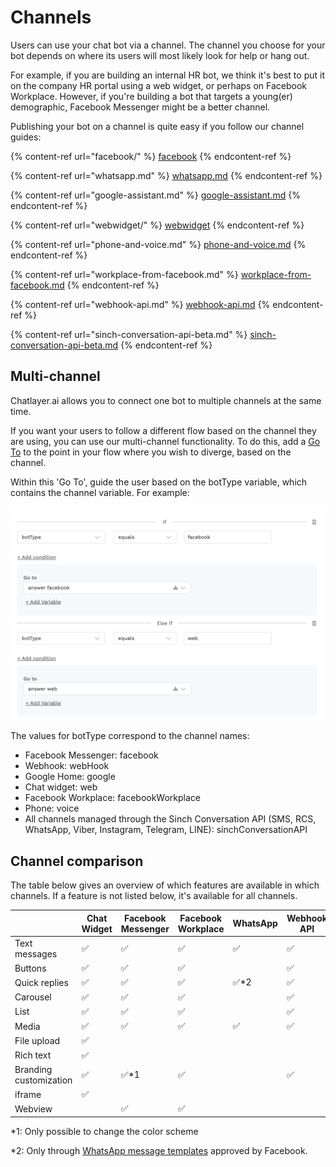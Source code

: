 # Channels

Users can use your chat bot via a channel. The channel you choose for your bot depends on where its users will most likely look for help or hang out.

For example, if you are building an internal HR bot, we think it's best to put it on the company HR portal using a web widget, or perhaps on Facebook Workplace. However, if you're building a bot that targets a young(er) demographic, Facebook Messenger might be a better channel.

Publishing your bot on a channel is quite easy if you follow our channel guides:

{% content-ref url="facebook/" %}
[facebook](facebook/)
{% endcontent-ref %}

{% content-ref url="whatsapp.md" %}
[whatsapp.md](whatsapp.md)
{% endcontent-ref %}

{% content-ref url="google-assistant.md" %}
[google-assistant.md](google-assistant.md)
{% endcontent-ref %}

{% content-ref url="webwidget/" %}
[webwidget](webwidget/)
{% endcontent-ref %}

{% content-ref url="phone-and-voice.md" %}
[phone-and-voice.md](phone-and-voice.md)
{% endcontent-ref %}

{% content-ref url="workplace-from-facebook.md" %}
[workplace-from-facebook.md](workplace-from-facebook.md)
{% endcontent-ref %}

{% content-ref url="webhook-api.md" %}
[webhook-api.md](webhook-api.md)
{% endcontent-ref %}

{% content-ref url="sinch-conversation-api-beta.md" %}
[sinch-conversation-api-beta.md](sinch-conversation-api-beta.md)
{% endcontent-ref %}

## Multi-channel

Chatlayer.ai allows you to connect one bot to multiple channels at the same time.

If you want your users to follow a different flow based on the channel they are using, you can use our multi-channel functionality. To do this, add a [Go To](../bot-answers/dialog-state/plugins.md) to the point in your flow where you wish to diverge, based on the channel.

Within this 'Go To', guide the user based on the botType variable, which contains the channel variable. For example:

![](<../.gitbook/assets/image (24).png>)

The values for botType correspond to the channel names:

* Facebook Messenger: facebook
* Webhook: webHook
* Google Home: google
* Chat widget: web
* Facebook Workplace: facebookWorkplace
* Phone: voice
* All channels managed through the Sinch Conversation API (SMS, RCS, WhatsApp, Viber, Instagram, Telegram, LINE): sinchConversationAPI

## Channel comparison

The table below gives an overview of which features are available in which channels. If a feature is not listed below, it's available for all channels.

|                        | Chat Widget | Facebook Messenger | Facebook Workplace | WhatsApp | Webhook  API | Zendesk |
| ---------------------- | ----------- | ------------------ | ------------------ | -------- | ------------ | ------- |
| Text messages          | ✅           | ✅                  | ✅                  | ✅        | ✅            | ✅       |
| Buttons                | ✅           | ✅                  | ✅                  |          | ✅            | ✅       |
| Quick replies          | ✅           | ✅                  | ✅                  | ✅\*2     | ✅            | ✅       |
| Carousel               | ✅           | ✅                  | ✅                  |          | ✅            | ✅       |
| List                   | ✅           | ✅                  | ✅                  |          | ✅            | ✅       |
| Media                  | ✅           | ✅                  | ✅                  | ✅        | ✅            | ✅       |
| File upload            | ✅           |                    |                    |          |              |         |
| Rich text              | ✅           |                    |                    |          |              |         |
| Branding customization | ✅           | ✅\*1               | ✅                  |          | ✅            | ✅       |
| iframe                 | ✅           |                    |                    |          |              |         |
| Webview                |             | ✅                  | ✅                  |          |              |         |

\*1: Only possible to change the color scheme

\*2: Only through [WhatsApp message templates](https://developers.facebook.com/docs/whatsapp/message-templates/creation) approved by Facebook.

